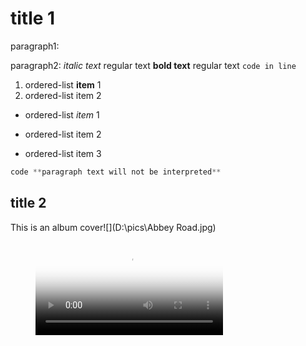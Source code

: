 # title 1
paragraph1:

paragraph2:
*italic text* regular text **bold text** regular text `code in line`

1. ordered-list **item** 1
1. ordered-list item 2

   

* ordered-list *item* 1
- ordered-list item 2
+ ordered-list item 3


```java
code **paragraph text will not be interpreted**
```


## title 2

This is an album cover![](D:\pics\Abbey Road.jpg)



<figure class="video_container">
  <video controls="true" allowfullscreen="true" poster="D:\pics\Abbey Road.jpg">
    <source src="D:\tools\md-test\Here Comes The Sun.mp4" type="video/mp4">
  </video>
</figure>

